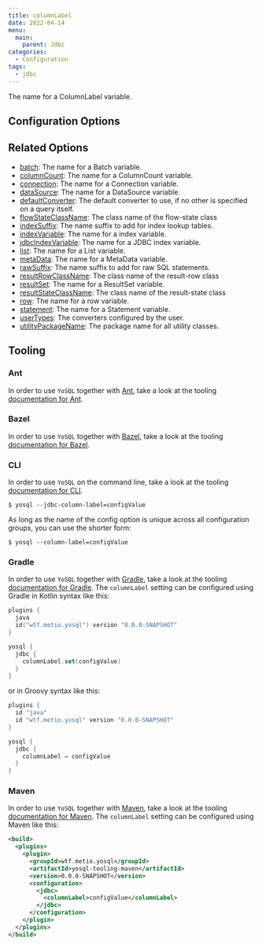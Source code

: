 ```yaml
---
title: columnLabel
date: 2022-04-14
menu:
  main:
    parent: Jdbc
categories:
  - Configuration
tags:
  - jdbc
---
```


The name for a ColumnLabel variable.

## Configuration Options

## Related Options

- [batch](../batch/): The name for a Batch variable.
- [columnCount](../columncount/): The name for a ColumnCount variable.
- [connection](../connection/): The name for a Connection variable.
- [dataSource](../datasource/): The name for a DataSource variable.
- [defaultConverter](../defaultconverter/): The default converter to use, if no other is specified on a query itself.
- [flowStateClassName](../flowstateclassname/): The class name of the flow-state class
- [indexSuffix](../indexsuffix/): The name suffix to add for index lookup tables.
- [indexVariable](../indexvariable/): The name for a index variable.
- [jdbcIndexVariable](../jdbcindexvariable/): The name for a JDBC index variable.
- [list](../list/): The name for a List variable.
- [metaData](../metadata/): The name for a MetaData variable.
- [rawSuffix](../rawsuffix/): The name suffix to add for raw SQL statements.
- [resultRowClassName](../resultrowclassname/): The class name of the result-row class
- [resultSet](../resultset/): The name for a ResultSet variable.
- [resultStateClassName](../resultstateclassname/): The class name of the result-state class
- [row](../row/): The name for a row variable.
- [statement](../statement/): The name for a Statement variable.
- [userTypes](../usertypes/): The converters configured by the user.
- [utilityPackageName](../utilitypackagename/): The package name for all utility classes.

## Tooling

### Ant

In order to use `YoSQL` together with [Ant](https://ant.apache.org/), take a look at the tooling [documentation for Ant](/tooling/ant/).

### Bazel

In order to use `YoSQL` together with [Bazel](https://bazel.build/), take a look at the tooling [documentation for Bazel](/tooling/bazel/).

### CLI

In order to use `YoSQL` on the command line, take a look at the tooling [documentation for CLI](/tooling/cli/).

```console
$ yosql --jdbc-column-label=configValue
```

As long as the name of the config option is unique across all configuration groups, you can use the shorter form:

```console
$ yosql --column-label=configValue
```

### Gradle

In order to use `YoSQL` together with [Gradle](https://gradle.org/), take a look at the tooling [documentation for Gradle](/tooling/gradle/). The `columnLabel` setting can be configured using Gradle in Kotlin syntax like this:

```kotlin
plugins {
  java
  id("wtf.metio.yosql") version "0.0.0-SNAPSHOT"
}

yosql {
  jdbc {
    columnLabel.set(configValue)
  }
}
```

or in Groovy syntax like this:

```groovy
plugins {
  id "java"
  id "wtf.metio.yosql" version "0.0.0-SNAPSHOT"
}

yosql {
  jdbc {
    columnLabel = configValue
  }
}
```

### Maven

In order to use `YoSQL` together with [Maven](https://maven.apache.org/), take a look at the tooling [documentation for Maven](/tooling/maven/). The `columnLabel` setting can be configured using Maven like this:

```xml
<build>
  <plugins>
    <plugin>
      <groupId>wtf.metio.yosql</groupId>
      <artifactId>yosql-tooling-maven</artifactId>
      <version>0.0.0-SNAPSHOT</version>
      <configuration>
        <jdbc>
          <columnLabel>configValue</columnLabel>
        </jdbc>
      </configuration>
    </plugin>
  </plugins>
</build>
```
